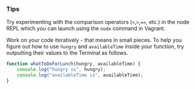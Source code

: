 ### Tips
Try experimenting with the comparison operators (`<`,`>`,`==`, etc.) in the node REPL which you can launch using the `node` command in Vagrant. 

Work on your code iteratively - that means in small pieces.
To help you figure out how to use `hungry` and `availableTime` inside your function, try outputting their values to the Terminal as follows.

```javascript
function whatToDoForLunch(hungry, availableTime) {
    console.log("hungry is", hungry);
    console.log("availableTime is", availableTime);
}
```
